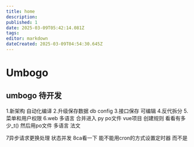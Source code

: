 ```yaml
---
title: home
description: 
published: 1
date: 2025-03-09T05:42:14.081Z
tags: 
editor: markdown
dateCreated: 2025-03-09T04:54:30.645Z
---
```


# Umbogo




## umbogo 待开发
1.新架构 自动化编译
2.升级保存数据 db config
3.接口保存 可编辑
4.反代拆分
5.菜单和用户权限 
6.web 多语言 合并进入 py po文件
vue项目 创建规则
看看有多少_t()
然后用po文件
多语言 法文

7异步请求更换处理 状态并发
8ca看一下 能不能用cron的方式设置定时器 而不是


